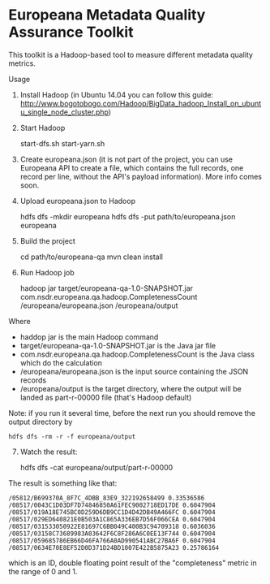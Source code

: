 # Europeana Metadata Quality Assurance Toolkit

This toolkit is a Hadoop-based tool to measure different metadata quality metrics.

Usage

1) Install Hadoop (in Ubuntu 14.04 you can follow this guide: http://www.bogotobogo.com/Hadoop/BigData_hadoop_Install_on_ubuntu_single_node_cluster.php)

2) Start Hadoop

    start-dfs.sh
    start-yarn.sh

3) Create europeana.json (it is not part of the project, you can use Europeana API to create a file, which contains the full records, one record per line, without the API's payload information). More info comes soon.

4) Upload europeana.json to Hadoop

    hdfs dfs -mkdir europeana
    hdfs dfs -put path/to/europeana.json europeana

5) Build the project

    cd path/to/europeana-qa
    mvn clean install

6) Run Hadoop job

    hadoop jar target/europeana-qa-1.0-SNAPSHOT.jar \
      com.nsdr.europeana.qa.hadoop.CompletenessCount \
      /europeana/europeana.json /europeana/output

Where

- haddop jar is the main Hadoop command  
- target/europeana-qa-1.0-SNAPSHOT.jar is the Java jar file
- com.nsdr.europeana.qa.hadoop.CompletenessCount is the Java class which do the calculation
- /europeana/europeana.json is the input source containing the JSON records
- /europeana/output is the target directory, where the output will be landed as part-r-00000 file (that's Hadoop default)

Note: if you run it several time, before the next run you should remove the output directory by

    hdfs dfs -rm -r -f europeana/output

7) Watch the result:

    hdfs dfs -cat europeana/output/part-r-00000

The result is something like that:

    /05812/B699370A_8F7C_4DBB_83E9_322192658499	0.33536586
    /08517/0043C1D03DF7D74846850A61FEC9002718ED17DE	0.6047904
    /08517/019A18E745BC0D259D6DB9CC1D4D42DB49A466FC	0.6047904
    /08517/029ED640821E0B503A1C865A336EB7D56F066CEA	0.6047904
    /08517/031533050922E81697C6BB049C400B3C94709318	0.6036036
    /08517/03158C73689983A03642F6C8F286A6C0EE13F744	0.6047904
    /08517/059685786EB66D46FA766A0AD990541ABC27BA6F	0.6047904
    /08517/0634E70E8EF52D0D371D24BD1007E422B5875A23	0.25786164

which is an ID, double floating point result of the "completeness" metric in the range of 0 and 1.
